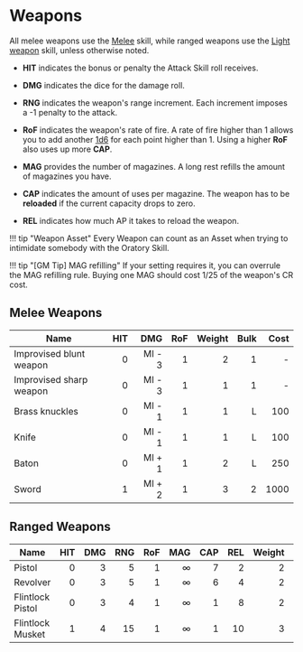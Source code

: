 
# Weapons

All melee weapons use the [Melee](/character/skills#melee) skill, while ranged
weapons use the [Light weapon](/character/skills#light-weapons) skill, unless
otherwise noted.

* **HIT** indicates the bonus or penalty the Attack Skill roll receives.

* **DMG** indicates the dice for the damage roll.

* **RNG** indicates the weapon's range increment. Each increment imposes a -1
  penalty to the attack.

* **RoF** indicates the weapon's rate of fire. A rate of fire higher than 1
  allows you to add another [1d6](#d6) for each point higher than 1. Using a
  higher **RoF** also uses up more **CAP**.

* **MAG** provides the number of magazines. A long rest refills the amount of
  magazines you have.

* **CAP** indicates the amount of uses per magazine. The weapon has to be
  **reloaded** if the current capacity drops to zero.

* **REL** indicates how much AP it takes to reload the weapon.

!!! tip "Weapon Asset"
    Every Weapon can count as an Asset when trying to intimidate somebody with
    the Oratory Skill.

!!! tip "[GM Tip] MAG refilling"
    If your setting requires it, you can overrule the MAG refilling rule. Buying
    one MAG should cost 1/25 of the weapon's CR cost.

## Melee Weapons

| Name                    |  HIT |    DMG |  RoF | Weight | Bulk | Cost |
| ----------------------- | ---: | -----: | ---: | -----: | ---: | ---: |
| Improvised blunt weapon |    0 | MI - 3 |    1 |      2 |    1 |    - |
| Improvised sharp weapon |    0 | MI - 3 |    1 |      1 |    1 |    - |
| Brass knuckles          |    0 | MI - 1 |    1 |      1 |    L |  100 |
| Knife                   |    0 | MI - 1 |    1 |      1 |    L |  100 |
| Baton                   |    0 | MI + 1 |    1 |      2 |    L |  250 |
| Sword                   |    1 | MI + 2 |    1 |      3 |    2 | 1000 |

## Ranged Weapons

| Name             |  HIT |  DMG |  RNG |  RoF |  MAG |  CAP |  REL | Weight | Bulk | Cost |
| ---------------- | ---: | ---: | ---: | ---: | ---: | ---: | ---: | -----: | ---: | ---: |
| Pistol           |    0 |    3 |    5 |    1 |    ∞ |    7 |    2 |      2 |    1 | 1000 |
| Revolver         |    0 |    3 |    5 |    1 |    ∞ |    6 |    4 |      2 |    1 |  750 |
| Flintlock Pistol |    0 |    3 |    4 |    1 |    ∞ |    1 |    8 |      2 |    1 |  500 |
| Flintlock Musket |    1 |    4 |   15 |    1 |    ∞ |    1 |   10 |      3 |    2 | 1000 |
